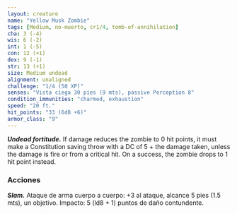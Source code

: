 ```yaml
---
layout: creature
name: "Yellow Musk Zombie"
tags: [Medium, no-muerto, cr1/4, tomb-of-annihilation]
cha: 3 (-4)
wis: 6 (-2)
int: 1 (-5)
con: 12 (+1)
dex: 9 (-1)
str: 13 (+1)
size: Medium undead
alignment: unaligned
challenge: "1/4 (50 XP)"
senses: "Vista ciega 30 pies (9 mts), passive Perception 8"
condition_immunities: "charmed, exhaustion"
speed: "20 ft."
hit_points: "33 (6d8 +6)"
armor_class: "9"
---
```


***Undead fortitude.*** If damage reduces the zombie to 0 hit points, it must make a Constitution saving throw with a DC of 5 + the damage taken, unless the damage is fire or from a critical hit. On a success, the zombie drops to 1 hit point instead.

### Acciones

***Slam.*** Ataque de arma cuerpo a cuerpo: +3 al ataque, alcance 5 pies (1.5 mts), un objetivo. Impacto: 5 (ld8 + 1) puntos de daño contundente.